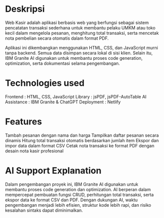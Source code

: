 # Deskripsi
Web Kasir adalah aplikasi berbasis web yang berfungsi sebagai sistem pencatatan transaksi sederhana untuk membantu pelaku UMKM atau toko kecil dalam mengelola pesanan, menghitung total transaksi, serta mencetak nota pembelian secara otomatis dalam format PDF.

Aplikasi ini dikembangkan menggunakan HTML, CSS, dan JavaScript murni tanpa backend. Semua data disimpan secara lokal di sisi klien.
Selain itu, IBM Granite AI digunakan untuk membantu proses code generation, optimization, serta dokumentasi selama pengembangan.

# Technologies used
Frontend      : HTML, CSS, JavaScript
Library       : jsPDF, jsPDF-AutoTable
AI Assistance : IBM Granite & ChatGPT
Deployment    : Netlify

# Features
Tambah pesanan dengan nama dan harga
Tampilkan daftar pesanan secara dinamis
Hitung total transaksi otomatis berdasarkan jumlah item
Ekspor dan impor data dalam format CSV
Cetak nota transaksi ke format PDF dengan desain nota kasir profesional

# AI Support Explanation
Dalam pengembangan proyek ini, IBM Granite AI digunakan untuk membantu proses code generation dan optimization. AI berperan dalam mempercepat pembuatan fungsi CRUD, perhitungan total transaksi, serta ekspor data ke format CSV dan PDF. Dengan dukungan AI, waktu pengembangan menjadi lebih efisien, struktur kode lebih rapi, dan risiko kesalahan sintaks dapat diminimalkan.
